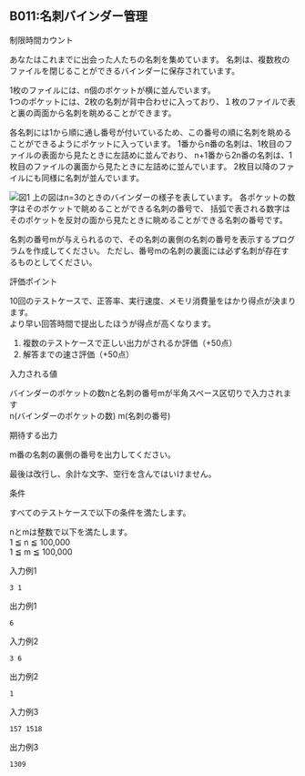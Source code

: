 B011:名刺バインダー管理
--------------

制限時間カウント

あなたはこれまでに出会った人たちの名刺を集めています。 名刺は、複数枚のファイルを閉じることができるバインダーに保存されています。  
  
1枚のファイルには、n個のポケットが横に並んでいます。  
1つのポケットには、2枚の名刺が背中合わせに入っており、１枚のファイルで表と裏の両面から名刺を眺めることができます。  
  
各名刺には1から順に通し番号が付いているため、この番号の順に名刺を眺めることができるようにポケットに入っています。 1番からn番の名刺は、1枚目のファイルの表面から見たときに左詰めに並んでおり、 n+1番から2n番の名刺は、1枚目のファイルの裏面から見たときに左詰めに並んでいます。 2枚目以降のファイルにも同様に名刺が並んでいます。  
  
![図1](image/b011_img1.png)
上の図はn=3のときのバインダーの様子を表しています。 各ポケットの数字はそのポケットで眺めることができる名刺の番号で、 括弧で表される数字はそのポケットを反対の面から見たときに眺めることができる名刺の番号です。  
  
名刺の番号mが与えられるので、その名刺の裏側の名刺の番号を表示するプログラムを作成してください。 ただし、番号mの名刺の裏面には必ず名刺が存在するものとしてください。  

評価ポイント

10回のテストケースで、正答率、実行速度、メモリ消費量をはかり得点が決まります。  
より早い回答時間で提出したほうが得点が高くなります。

1.  複数のテストケースで正しい出力がされるか評価（+50点）
2.  解答までの速さ評価（+50点）

入力される値

バインダーのポケットの数nと名刺の番号mが半角スペース区切りで入力されます  
n(バインダーのポケットの数) m(名刺の番号)  

期待する出力

m番の名刺の裏側の番号を出力してください。  
  
最後は改行し、余計な文字、空行を含んではいけません。

条件

すべてのテストケースで以下の条件を満たします。  
  
nとmは整数で以下を満たします。  
1 ≦ n ≦ 100,000  
1 ≦ m ≦ 100,000  

入力例1

    3 1
    

出力例1

    6
    

入力例2

    3 6
    

出力例2

    1
    

入力例3

    157 1518
    

出力例3

    1309